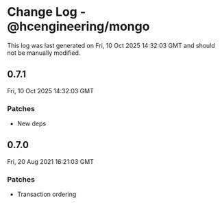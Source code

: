 # Change Log - @hcengineering/mongo

This log was last generated on Fri, 10 Oct 2025 14:32:03 GMT and should not be manually modified.

## 0.7.1
Fri, 10 Oct 2025 14:32:03 GMT

### Patches

- New deps

## 0.7.0
Fri, 20 Aug 2021 16:21:03 GMT

### Patches

- Transaction ordering

